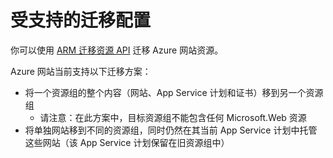 <properties
	pageTitle="将网站资源移到另一个资源组"
	description="介绍将网站和 Azure 网站从一个资源组移到另一个资源组的方案。"
	services="app-service"
	documentationCenter=""
	authors="ZainRizvi"
	manager="wpickett"
	editor=""/>

<tags
	ms.service="app-service"
	ms.date="10/29/2015"
	wacn.date=""/>
	
# 受支持的迁移配置

你可以使用 [ARM 迁移资源 API](/documentation/articles/resource-group-move-resources) 迁移 Azure 网站资源。

Azure 网站当前支持以下迁移方案：

* 将一个资源组的整个内容（网站、App Service 计划和证书）移到另一个资源组 
	* 请注意：在此方案中，目标资源组不能包含任何 Microsoft.Web 资源
* 将单独网站移到不同的资源组，同时仍然在其当前 App Service 计划中托管这些网站（该 App Service 计划保留在旧资源组中）

<!---HONumber=Mooncake_0118_2016-->